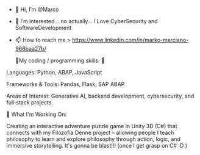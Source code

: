 - 👋 Hi, I’m @Marco
- 👀 I’m interested... no actually... I Love CyberSecurity and SoftwareDevelopment
- 📫 How to reach me > https://www.linkedin.com/in/marko-marciano-966baa27b/

  🌱My coding / programming skills: 🌱
  
Languages: Python, ABAP, JavaScript

Frameworks & Tools: Pandas, Flask, SAP ABAP

Areas of Interest: Generative AI, backend development, cybersecurity, and full‑stack projects.
  
🚀 What I'm Working On:

Creating an interactive adventure puzzle game in Unity 3D (C#) that connects with my Filozofia Denne project – allowing people I teach philosophy to learn and explore philosophy through action, logic, and immersive storytelling. It's gonna
be blast!!! (once I get grasp on C# :D )


